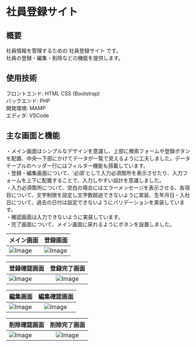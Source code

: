 # 社員登録サイト  
## 概要  
社員情報を管理するための 社員登録サイト です。  
社員の登録・編集・削除などの機能を提供します。  

## 使用技術    
フロントエンド: HTML CSS (Bootstrap)  
バックエンド: PHP  
開発環境: MAMP  
エディタ: VSCode  

## 主な画面と機能 

・メイン画面はシンプルなデザインを意識し、上部に検索フォームや登録ボタンを配置、中央〜下部にかけてデータが一覧で見えるように工夫しました。データテーブルのヘッダー行にはフィルター機能も搭載しています。  
・登録・編集画面について、'必須'として入力必須箇所を表示させたり、入力フォームを上下に配置することで、入力しやすい設計を意識しました。  
・入力必須箇所について、空白の場合にはエラーメッセージを表示させる、各項目について、文字制限を設定し文字数超過できないように実装、生年月日・入社日について、過去の日付は設定できないようにバリデーションを実装しています。  
・確認画面は入力できないように実装しています。  
・完了画面について、メイン画面に戻れるようにボタンを設置しました。

| メイン画面 | 登録画面 |
| ---- | ---- |
| ![Image](https://github.com/user-attachments/assets/de12de35-ba73-4b90-a959-02f396d3a325) | ![Image](https://github.com/user-attachments/assets/729c9e0a-118b-4842-9d30-3f6cf5ea0338) |

| 登録確認画面 |  登録完了画面 |
| ---- | ---- |
| ![Image](https://github.com/user-attachments/assets/8b346da1-d7f0-41de-bc77-8a0126cd0a41) |　![Image](https://github.com/user-attachments/assets/182f2a43-f6b2-4e2b-8d3c-a8b958696f40) |

| 編集画面 |  編集確認画面 |
| ---- | ---- |
| ![Image](https://github.com/user-attachments/assets/83df88c2-c7bc-4bbf-bdf4-f274e2871e88) |　![Image](https://github.com/user-attachments/assets/ade5b0c6-0c58-45ef-a59d-50bb951de57f) |

| 削除確認画面 |  削除完了画面 |
| ---- | ---- |
| ![Image](https://github.com/user-attachments/assets/44029b40-cd70-492f-9044-2e5b308a3206) |　![Image](https://github.com/user-attachments/assets/441bd1e4-eaa5-4f66-8646-25892af92e26) |

